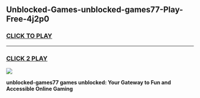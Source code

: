 
## Unblocked-Games-unblocked-games77-Play-Free-4j2p0
<h3>
<a href="https://premium76.site?title=unblocked-games77&ref=23A">CLICK TO PLAY</a></h3>
<hr>

<h3>
<a href="https://premium76.site?title=unblocked-games77&ref=23A">CLICK 2 PLAY</a>
  
</h3>

<a href="https://premium76.site?title=unblocked-games77&ref=23A"><img src="https://clearcache.store/games.png"></a>


**unblocked-games77 games unblocked: Your Gateway to Fun and Accessible Online Gaming**
